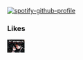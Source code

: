 [![spotify-github-profile](https://spotify-github-profile.kittinanx.com/api/view?uid=31zucmt2i6zwpqump5tcn6v73pie&cover_image=true&theme=natemoo-re&show_offline=true&background_color=121212&interchange=false&bar_color=000000&bar_color_cover=true)](https://github.com/kittinan/spotify-github-profile)
<h3 align="left">Likes</h3>
<p align="left">
<img align="center" src="./revenge.jpeg" alt="mcr" height="30" width="40" /></a>
</p>
